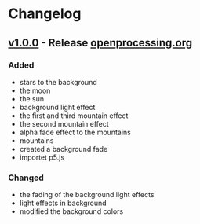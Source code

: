 # Changelog
## [v1.0.0] - Release [openprocessing.org]
### Added
+ stars to the background
+ the moon
+ the sun
+ background light effect
+ the first and third mountain effect
+ the second mountain effect
+ alpha fade effect to the mountains
+ mountains
+ created a background fade
+ importet p5.js
### Changed
- the fading of the background light effects
- light effects in background
- modified the background colors

[v1.0.0]: https://github.com/Noah-5555/galaxycycle/releases/tag/v1.0.0
[openprocessing.org]: https://openprocessing.org/sketch/1256611

